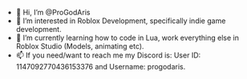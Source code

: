 - 👋 Hi, I’m @ProGodAris
- 👀 I’m interested in Roblox Development, specifically indie game development.
- 🌱 I’m currently learning how to code in Lua, work everything else in Roblox Studio (Models, animating etc).
- 📫 If you need/want to reach me my Discord is: User ID: 1147092770436153376 and Username: progodaris.

<!---
ProGodAris/ProGodAris is a ✨ special ✨ repository because its `README.md` (this file) appears on your GitHub profile.
You can click the Preview link to take a look at your changes.
--->
